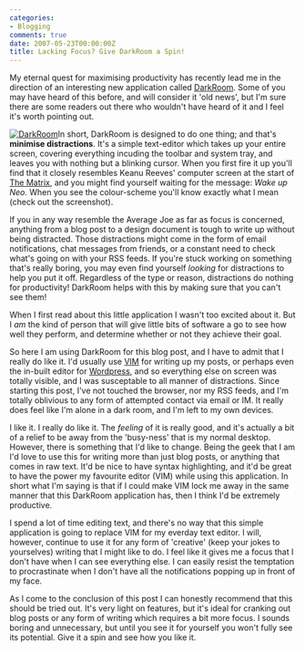 ```yaml
---
categories:
- Blogging
comments: true
date: 2007-05-23T00:00:00Z
title: Lacking Focus? Give DarkRoom a Spin!
---
```


My eternal quest for maximising productivity has recently lead me in the direction of an interesting new application called <a href="http://they.misled.us/dark-room" title="DarkRoom">DarkRoom</a>. Some of you may have heard of this before, and will consider it 'old news', but I'm sure there are some readers out there who wouldn't have heard of it and I feel it's worth pointing out.

<a href="/uploads/2007/05/darkroom.png" title="DarkRoom" rel="lightbox"><img src="/uploads/2007/05/darkroom_thumb.png" alt="DarkRoom" class="InlineImageRight" /></a>In short, DarkRoom is designed to do one thing; and that's <strong>minimise distractions</strong>. It's a simple text-editor which takes up your entire screen, covering everything incuding the toolbar and system tray, and leaves you with nothing but a blinking cursor. When you first fire it up you'll find that it closely resembles Keanu Reeves' computer screen at the start of <a href="http://whatisthematrix.warnerbros.com/" title="The Matrix">The Matrix</a>, and you might find yourself waiting for the message: <em>Wake up Neo.</em> When you see the colour-scheme you'll know exactly what I mean (check out the screenshot).

<!--more-->

If you in any way resemble the Average Joe as far as focus is concerned, anything from a blog post to a design document is tough to write up without being distracted. Those distractions might come in the form of email notifications, chat messages from friends, or a constant need to check what's going on with your RSS feeds. If you're stuck working on something that's really boring, you may even find yourself <em>looking</em> for distractions to help you put it off. Regardless of the type or reason, distractions do nothing for productivity! DarkRoom helps with this by making sure that you can't see them!

When I first read about this little application I wasn't too excited about it. But I <em>am</em> the kind of person that will give little bits of software a go to see how well they perform, and determine whether or not they achieve their goal.

So here I am using DarkRoom for this blog post, and I have to admit that I really do like it. I'd usually use <a href="http://www.vim.org/" title="VIM">VIM</a> for writing up my posts, or perhaps even the in-built editor for <a href="http://www.wordpress.org/" title="Wordpress">Wordpress</a>, and so everything else on screen was totally visible, and I was susceptable to all manner of distractions. Since starting this post, I've not touched the browser, nor my RSS feeds, and I'm totally oblivious to any form of attempted contact via email or IM. It really does feel like I'm alone in a dark room, and I'm left to my own devices.

I like it. I really do like it. The <em>feeling</em> of it is really good, and it's actually a bit of a relief to be away from the 'busy-ness' that is my normal desktop. However, there is something that I'd like to change. Being the geek that I am I'd love to use this for writing more than just blog posts, or anything that comes in raw text. It'd be nice to have syntax highlighting, and it'd be great to have the power my favourite editor (VIM) while using this application. In short what I'm saying is that if I could make VIM lock me away in the same manner that this DarkRoom application has, then I think I'd be extremely productive.

I spend a lot of time editing text, and there's no way that this simple application is going to replace VIM for my everday text editor. I will, however, continue to use it for any form of 'creative' (keep your jokes to yourselves) writing that I might like to do. I feel like it gives me a focus that I don't have when I can see everything else. I can easily resist the temptation to procrastinate when I don't have all the notifications popping up in front of my face.

As I come to the conclusion of this post I can honestly recommend that this should be tried out. It's very light on features, but it's ideal for cranking out blog posts or any form of writing which requires a bit more focus. I sounds boring and unnecessary, but until you see it for yourself you won't fully see its potential. Give it a spin and see how you like it.
